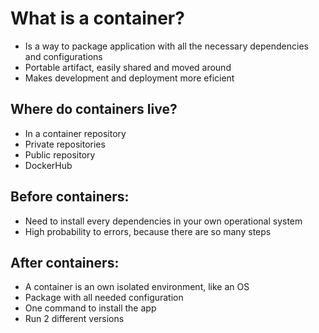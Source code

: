 # What is a container?
- Is a way to package application with all the necessary dependencies and configurations
- Portable artifact, easily shared and moved around
- Makes development and deployment more eficient
## Where do containers live?
- In a container repository
- Private repositories
- Public repository
- DockerHub
## Before containers:
- Need to install every dependencies in your own operational system
- High probability to errors, because there are so many steps
## After containers:
- A container is an own isolated environment, like an OS
- Package with all needed configuration
- One command to install the app
- Run 2 different versions